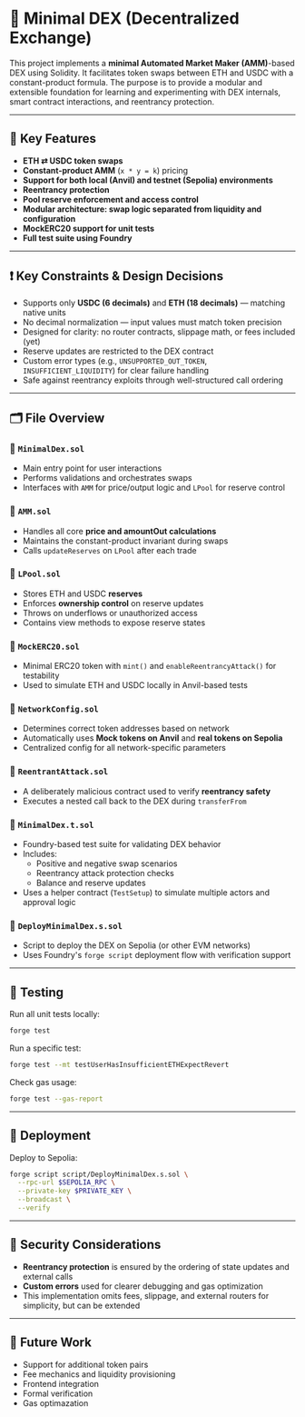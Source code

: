# 🧮 Minimal DEX (Decentralized Exchange)

This project implements a **minimal Automated Market Maker (AMM)**-based DEX using Solidity. It facilitates token swaps between ETH and USDC with a constant-product formula. The purpose is to provide a modular and extensible foundation for learning and experimenting with DEX internals, smart contract interactions, and reentrancy protection.

---

## 📌 Key Features

- **ETH ⇄ USDC token swaps**
- **Constant-product AMM** (`x * y = k`) pricing
- **Support for both local (Anvil) and testnet (Sepolia) environments**
- **Reentrancy protection**
- **Pool reserve enforcement and access control**
- **Modular architecture: swap logic separated from liquidity and configuration**
- **MockERC20 support for unit tests**
- **Full test suite using Foundry**

---

## ❗ Key Constraints & Design Decisions

- Supports only **USDC (6 decimals)** and **ETH (18 decimals)** — matching native units
- No decimal normalization — input values must match token precision
- Designed for clarity: no router contracts, slippage math, or fees included (yet)
- Reserve updates are restricted to the DEX contract
- Custom error types (e.g., `UNSUPPORTED_OUT_TOKEN`, `INSUFFICIENT_LIQUIDITY`) for clear failure handling
- Safe against reentrancy exploits through well-structured call ordering

---

## 🗂 File Overview

### 📄 `MinimalDex.sol`
- Main entry point for user interactions
- Performs validations and orchestrates swaps
- Interfaces with `AMM` for price/output logic and `LPool` for reserve control

### 📄 `AMM.sol`
- Handles all core **price and amountOut calculations**
- Maintains the constant-product invariant during swaps
- Calls `updateReserves` on `LPool` after each trade

### 📄 `LPool.sol`
- Stores ETH and USDC **reserves**
- Enforces **ownership control** on reserve updates
- Throws on underflows or unauthorized access
- Contains view methods to expose reserve states

### 📄 `MockERC20.sol`
- Minimal ERC20 token with `mint()` and `enableReentrancyAttack()` for testability
- Used to simulate ETH and USDC locally in Anvil-based tests

### 📄 `NetworkConfig.sol`
- Determines correct token addresses based on network
- Automatically uses **Mock tokens on Anvil** and **real tokens on Sepolia**
- Centralized config for all network-specific parameters

### 📄 `ReentrantAttack.sol`
- A deliberately malicious contract used to verify **reentrancy safety**
- Executes a nested call back to the DEX during `transferFrom`

### 📄 `MinimalDex.t.sol`
- Foundry-based test suite for validating DEX behavior
- Includes:
  - Positive and negative swap scenarios
  - Reentrancy attack protection checks
  - Balance and reserve updates
- Uses a helper contract (`TestSetup`) to simulate multiple actors and approval logic

### 📄 `DeployMinimalDex.s.sol`
- Script to deploy the DEX on Sepolia (or other EVM networks)
- Uses Foundry's `forge script` deployment flow with verification support

---

## 🧪 Testing

Run all unit tests locally:
```bash
forge test
```

Run a specific test:
```bash
forge test --mt testUserHasInsufficientETHExpectRevert
```

Check gas usage:
```bash
forge test --gas-report
```

---

## 🚀 Deployment

Deploy to Sepolia:
```bash
forge script script/DeployMinimalDex.s.sol \
  --rpc-url $SEPOLIA_RPC \
  --private-key $PRIVATE_KEY \
  --broadcast \
  --verify
```

---

## 🔐 Security Considerations

- **Reentrancy protection** is ensured by the ordering of state updates and external calls
- **Custom errors** used for clearer debugging and gas optimization
- This implementation omits fees, slippage, and external routers for simplicity, but can be extended

---

## 🧠 Future Work

- Support for additional token pairs
- Fee mechanics and liquidity provisioning
- Frontend integration
- Formal verification
- Gas optimazation
